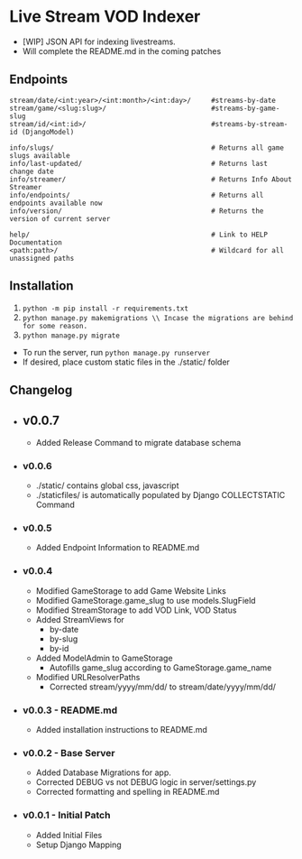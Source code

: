 # Live Stream VOD Indexer

- [WIP] JSON API for indexing livestreams.
- Will complete the README.md in the coming patches

## Endpoints

```plaintext
stream/date/<int:year>/<int:month>/<int:day>/     #streams-by-date
stream/game/<slug:slug>/                          #streams-by-game-slug
stream/id/<int:id>/                               #streams-by-stream-id (DjangoModel)

info/slugs/                                       # Returns all game slugs available
info/last-updated/                                # Returns last change date
info/streamer/                                    # Returns Info About Streamer
info/endpoints/                                   # Returns all endpoints available now
info/version/                                     # Returns the version of current server

help/                                             # Link to HELP Documentation
<path:path>/                                      # Wildcard for all unassigned paths
```

## Installation

1. `python -m pip install -r requirements.txt`
2. `python manage.py makemigrations \\ Incase the migrations are behind for some reason.`
3. `python manage.py migrate`

- To run the server, run `python manage.py runserver`
- If desired, place custom static files in the ./static/ folder

## Changelog

- ## v0.0.7

  - Added Release Command to migrate database schema

- ### v0.0.6

  - ./static/ contains global css, javascript
  - ./staticfiles/ is automatically populated by Django COLLECTSTATIC Command

- ### v0.0.5

  - Added Endpoint Information to README.md

- ### v0.0.4

  - Modified GameStorage to add Game Website Links
  - Modified GameStorage.game_slug to use models.SlugField
  - Modified StreamStorage to add VOD Link, VOD Status
  - Added StreamViews for
    - by-date
    - by-slug
    - by-id
  - Added ModelAdmin to GameStorage
    - Autofills game_slug according to GameStorage.game_name
  - Modified URLResolverPaths
    - Corrected stream/yyyy/mm/dd/ to stream/date/yyyy/mm/dd/

- ### v0.0.3 - README.md

  - Added installation instructions to README.md

- ### v0.0.2 - Base Server

  - Added Database Migrations for app.
  - Corrected DEBUG vs not DEBUG logic in server/settings.py
  - Corrected formatting and spelling in README.md

- ### v0.0.1 - Initial Patch

  - Added Initial Files
  - Setup Django Mapping
